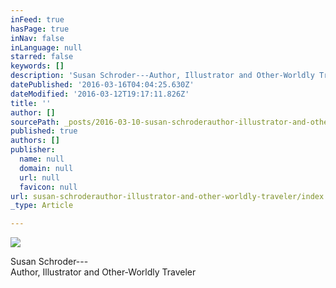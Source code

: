 ```yaml
---
inFeed: true
hasPage: true
inNav: false
inLanguage: null
starred: false
keywords: []
description: 'Susan Schroder---Author, Illustrator and Other-Worldly Traveler'
datePublished: '2016-03-16T04:04:25.630Z'
dateModified: '2016-03-12T19:17:11.826Z'
title: ''
author: []
sourcePath: _posts/2016-03-10-susan-schroderauthor-illustrator-and-other-worldly-traveler.md
published: true
authors: []
publisher:
  name: null
  domain: null
  url: null
  favicon: null
url: susan-schroderauthor-illustrator-and-other-worldly-traveler/index.html
_type: Article

---
```

![](https://s3-us-west-2.amazonaws.com/the-grid-img/p/073084ba6b7ac9f65927d35b400e9caeb7af8e7b.jpg)

Susan Schroder---  
Author, Illustrator and Other-Worldly Traveler